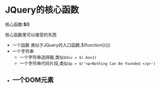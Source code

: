 # JQuery的核心函数

核心函数:**$()**

核心函数里可以接受的东西

- 一个函数
  类似于JQuery的入口函数,$(function(){})
- 一个字符串
  - 一个字符串选择器,类似`$div = $(.box1)`
  - 一个字符串代码片段,类似`$p = $('<p>Nothing Can Be Founded </p>')`
- 一个DOM元素
  - 
